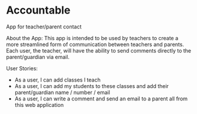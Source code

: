 # Accountable
App for teacher/parent contact

About the App: This app is intended to be used by teachers to create a more streamlined form of communication between teachers and parents. Each user, the teacher, will have the ability to send comments directly to the parent/guardian via email. 

User Stories:
- As a user, I can add classes I teach
- As a user, I can add my students to these classes and add their parent/guardian name / number / email
- As a user, I can write a comment and send an email to a parent all from this web application
